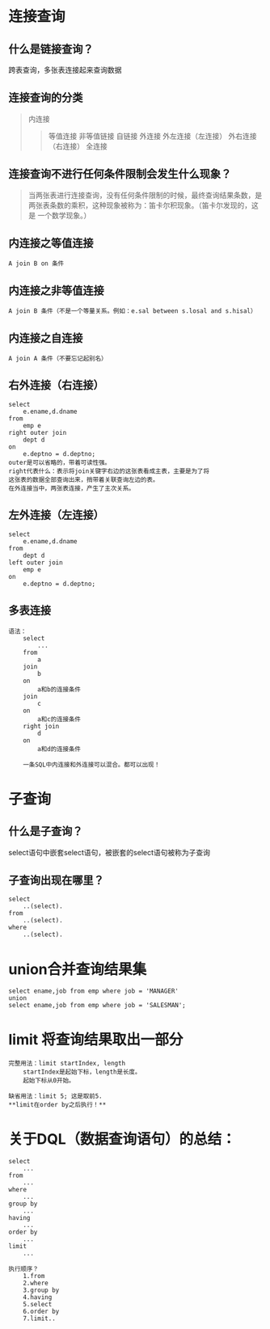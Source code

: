 # 连接查询
## 什么是链接查询？
跨表查询，多张表连接起来查询数据
## 连接查询的分类
> 内连接
> > 等值连接
> > 非等值链接
> > 自链接
> 外连接
> > 外左连接（左连接）
> > 外右连接（右连接）
> 全连接
## 连接查询不进行任何条件限制会发生什么现象？
>当两张表进行连接查询，没有任何条件限制的时候，最终查询结果条数，是
>两张表条数的乘积，这种现象被称为：笛卡尔积现象。（笛卡尔发现的，这是
>一个数学现象。）
## 内连接之等值连接
	A join B on 条件
## 内连接之非等值连接
	A join B 条件（不是一个等量关系。例如：e.sal between s.losal and s.hisal）
## 内连接之自连接
	A join A 条件（不要忘记起别名）
## 右外连接（右连接）
	select 
		e.ename,d.dname
	from
		emp e 
	right outer join 
		dept d
	on
		e.deptno = d.deptno;
	outer是可以省略的，带着可读性强。
	right代表什么：表示将join关键字右边的这张表看成主表，主要是为了将
	这张表的数据全部查询出来，捎带着关联查询左边的表。
	在外连接当中，两张表连接，产生了主次关系。
## 左外连接（左连接）
	select 
		e.ename,d.dname
	from
		dept d 
	left outer join 
		emp e
	on
		e.deptno = d.deptno;
## 多表连接
	语法：
		select 
			...
		from
			a
		join
			b
		on
			a和b的连接条件
		join
			c
		on
			a和c的连接条件
		right join
			d
		on
			a和d的连接条件
		
		一条SQL中内连接和外连接可以混合。都可以出现！
# 子查询
## 什么是子查询？
select语句中嵌套select语句，被嵌套的select语句被称为子查询
## 子查询出现在哪里？
	select
		..(select).
	from
		..(select).
	where
		..(select).
# union合并查询结果集
	select ename,job from emp where job = 'MANAGER'
	union
	select ename,job from emp where job = 'SALESMAN';
# limit 将查询结果取出一部分
	完整用法：limit startIndex, length
		startIndex是起始下标，length是长度。
		起始下标从0开始。

	缺省用法：limit 5; 这是取前5.
	**limit在order by之后执行！**
# 关于DQL（数据查询语句）的总结：
	select 
		...
	from
		...
	where
		...
	group by
		...
	having
		...
	order by
		...
	limit
		...
	
	执行顺序？
		1.from
		2.where
		3.group by
		4.having
		5.select
		6.order by
		7.limit..
	

